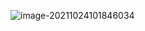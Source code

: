 ![image-20211024101846034](https://cdn.jsdelivr.net/gh/QYHcrossover/blog-imgbed//blogimg/image-20211024101846034.png)